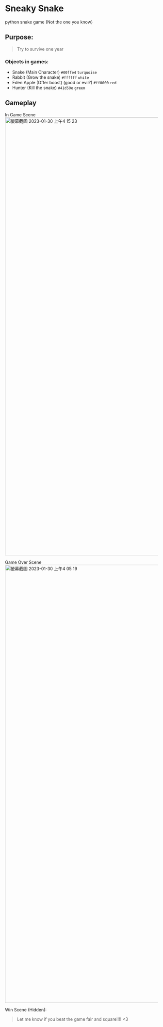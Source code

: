 # Sneaky Snake
python snake game (Not the one you know)

## Purpose:
> Try to survive one year



### Objects in games:
- Snake (Main Character) `#00ffe4` `turquoise`
- Rabbit (Grow the snake) `#ffffff` `white`
- Eden Apple (Offer boost) (good or evil?) `#ff0000` `red`
- Hunter (Kill the snake) `#41d50e` `green`

## Gameplay ##

In Game Scene
<img width="1440" alt="螢幕截圖 2023-01-30 上午4 15 23" src="https://user-images.githubusercontent.com/79148563/215435783-e5291e98-8c94-4970-9ad4-1a93110458a8.png">

Game Over Scene
<img width="1440" alt="螢幕截圖 2023-01-30 上午4 05 19" src="https://user-images.githubusercontent.com/79148563/215433508-30355661-c381-454a-b052-549cd6160c1b.png">

Win Scene (Hidden):
> Let me know if you beat the game fair and square!!!! <3
